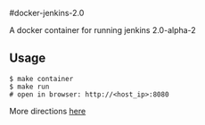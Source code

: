 #docker-jenkins-2.0

A docker container for running jenkins 2.0-alpha-2

Usage
---
	$ make container
	$ make run
	# open in browser: http://<host_ip>:8080
	


More directions [here](https://jenkins-ci.org/blog/2016/02/29/jenkins2-alphas/)
